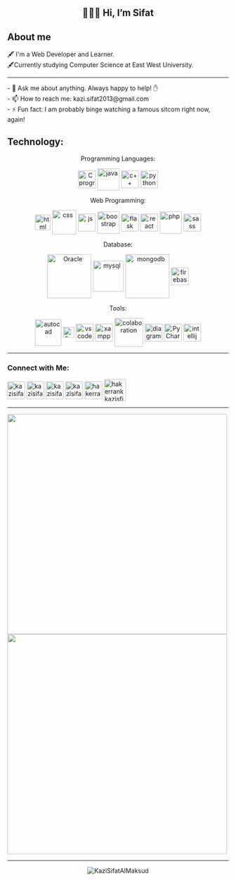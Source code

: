<h2 align="center">👩🏻‍💻 Hi, I’m Sifat </h2>

## About me

🖋 I'm a Web Developer and Learner.<br>
🖋Currently studying Computer Science at East West University.<br>
<hr/>
- 💬 Ask me about anything. Always happy to help! ✋ <br>
- 📫 How to reach me: kazi.sifat2013@gmail.com <br>
- ⚡ Fun fact: I am probably binge watching a famous sitcom right now, again! <br>

## Technology:
<p align="center"> Programming Languages: </p>
<p align="center">
<a href="#" target="blank"><img align="center" src="https://user-images.githubusercontent.com/65750595/213884795-22e27b68-d8d3-41d5-bdee-8357e5e39a65.png" alt="C programming" cheeseheight="40" width="40"  /></a>
<a href="#"><img align="center" src="https://user-images.githubusercontent.com/65750595/213884995-1aa63771-2240-4ca0-be10-e8c7737218db.png" alt="java" cheeseheight="50" width="50"  /></a>
<a href="#" target="blank"><img align="center" src="https://user-images.githubusercontent.com/65750595/213885123-9e57b4d9-326b-4144-a7ab-55268fd8861d.png" alt="c++" cheeseheight="40" width="40"  /></a>
<a href="https://kazisifat.blogspot.com/" target="blank"><img align="center" src="https://user-images.githubusercontent.com/65750595/213885162-1c1dd3b3-67a2-4748-9397-f1cd8dbac946.png" alt="python" cheeseheight="40" width="40"  /></a>
</p>
<p align="center"> Web Programming: </p>
<p align="center">
<a href="#" target="blank"><img align="center" src="https://user-images.githubusercontent.com/65750595/213885630-ae4c9f59-f621-49a4-9485-40ac84900482.png" alt="html" cheeseheight="35" width="35"  /></a>
<a href="#"><img align="center" src="https://user-images.githubusercontent.com/65750595/213885687-10ba9ec4-7496-45b9-824b-81650cc5b0f6.png" alt="css" cheeseheight="55" width="55"  /></a>
<a href="#" target="blank"><img align="center" src="https://user-images.githubusercontent.com/65750595/213885693-17659088-4044-4be0-9510-03a08827e76c.png" alt="js" cheeseheight="40" width="40"  /></a>
<a href="https://kazisifat.blogspot.com/" target="blank"><img align="center" src="https://user-images.githubusercontent.com/65750595/213886026-4064608e-a3a5-48a9-b94f-45b3cb6caad5.svg" alt="boostrap" cheeseheight="50" width="50"/></a>
 <a href="https://kazisifat.blogspot.com/" target="blank"><img align="center" src="https://user-images.githubusercontent.com/65750595/213885733-db80c4c6-002b-4172-a7eb-51e5bdbc2aeb.png" alt="flask" cheeseheight="40" width="40"/></a>
 <a href="https://kazisifat.blogspot.com/" target="blank"><img align="center" src="https://user-images.githubusercontent.com/65750595/213886307-e39315b9-7a7a-4e56-bad7-31e5114cfadf.png" alt="react" cheeseheight="40" width="40"/></a>
 <a href="https://kazisifat.blogspot.com/" target="blank"><img align="center" src="https://user-images.githubusercontent.com/65750595/213886332-04af1d15-7f8d-4d2b-b52a-fb61eb841b1b.png" alt="php" cheeseheight="50" width="50"/></a>
  <a href="https://kazisifat.blogspot.com/" target="blank"><img align="center" src="https://user-images.githubusercontent.com/65750595/213886251-f86ad882-7e0a-4d5e-abc9-f6f99d9e7d41.png" alt="sass" cheeseheight="40" width="40"/></a>
</p>
<p align="center">Database:</p>
<p align="center">
<a href="#" target="blank"><img align="center" src="https://user-images.githubusercontent.com/65750595/213886577-de9b1089-f982-470d-abd2-07b2c4566e4a.png" alt="Oracle" cheeseheight="40" width="100"  /></a>
<a href="#"><img align="center" src="https://user-images.githubusercontent.com/65750595/213886603-7646ec43-7c95-405d-9412-b4ff3191dc6b.png" alt="mysql" cheeseheight="40" width="70"  /></a>
<a href="#" target="blank"><img align="center" src="https://user-images.githubusercontent.com/65750595/213886593-8988ca48-fdcd-4db9-9532-7dc5be7caada.png" alt="mongodb" cheeseheight="40" width="100"  /></a>
<a href="https://kazisifat.blogspot.com/" target="blank"><img align="center" src="https://user-images.githubusercontent.com/65750595/213886644-b081b92a-8df4-4e79-b214-b8b0b3641a86.png" alt="firebase" cheeseheight="40" width="40"  /></a>
</p>

<p align="center"> Tools: </p>
<p align="center">
<a href="#" target="blank"><img align="center" src="https://user-images.githubusercontent.com/65750595/213887363-8a912c74-d654-4658-bc3d-c91eb9902a17.png" alt="autocad" cheeseheight="60" width="60"  /></a>
 <a href="#" target="blank"><img align="center" src="https://user-images.githubusercontent.com/65750595/213887141-a1349ffc-11b1-49f1-b418-69f435c0bdad.png" alt="figma" cheeseheight="25" width="25"  /></a>
<a href="#"><img align="center" src="https://user-images.githubusercontent.com/65750595/213887110-08dc5285-59c9-406d-96de-d2bd9e89f3c8.png" alt="vs code" cheeseheight="40" width="40"  /></a>
<a href="#" target="blank"><img align="center" src="https://user-images.githubusercontent.com/65750595/213887173-dcdb79a0-c1f8-450e-810c-c2c59d9d3843.png" alt="xampp" cheeseheight="40" width="40"/></a>
  <a href="#" target="blank"><img align="center" src="https://user-images.githubusercontent.com/65750595/213887086-62d51cef-2337-4fc9-b33e-d12c96a12311.png" alt="colaboration" cheeseheight="65" width="65"/></a>
 <a href="https://kazisifat.blogspot.com/" target="blank"><img align="center" src="https://user-images.githubusercontent.com/65750595/213887085-4831bcf7-fda6-40c9-a1ad-54cf06d79418.png" alt="diagramg.net" cheeseheight="40" width="40"/></a>
 <a href="#" target="blank"><img align="center" src="https://user-images.githubusercontent.com/65750595/213887192-5f8a571b-5d31-4480-bd70-ea595fe93bed.png" alt="PyCharm" cheeseheight="40" width="40"/></a>
  <a href="https://kazisifat.blogspot.com/" target="blank"><img align="center" src="https://user-images.githubusercontent.com/65750595/213887157-1303aa4a-a2e4-4dc6-b832-9dafbef4ea43.png" alt="intellij" cheeseheight="40" width="40"/></a>
</p>


<hr/>

 ### Connect with Me: <br>
 <p align="left">
<a href="https://www.linkedin.com/in/kazisifatalmaksud/" target="blank"><img align="center" src="https://user-images.githubusercontent.com/85384973/166142026-ff3c5284-a8a9-4ac7-ad7b-850066420752.png" alt="kazisifatalmaksud" cheeseheight="40" width="40"  /></a>
<a href="https://www.facebook.com/profile.php?id=100008690524341" target="blank"><img align="center" src="https://user-images.githubusercontent.com/85384973/166142048-14070f91-58be-4db0-a6a8-394f35406e6d.png" alt="kazisifatalmaksud" cheeseheight="40" width="40"  /></a>
<a href="https://twitter.com/maksud_sifat" target="blank"><img align="center" src="https://user-images.githubusercontent.com/85384973/166142200-1e7dc7b6-0f96-46f2-8414-c9ffefceef55.png" alt="kazisifatalmaksud" cheeseheight="40" width="40"  /></a>
<a href="https://kazisifat.blogspot.com/" target="blank"><img align="center" src="https://user-images.githubusercontent.com/65750595/213881780-b240d541-4d95-4ebf-9e0b-aff5b849bcce.png" alt="kazisifatalmaksud" cheeseheight="40" width="40"  /></a>
<a href="https://www.hackerrank.com/2019_3_60_050" target="blank"><img align="center" src="https://user-images.githubusercontent.com/85384973/166142113-a8e9459d-482c-4f90-9f05-c630165e90b0.png" alt="hakerrank kazisfiatalmaksud" cheeseheight="40" width="40"  /></a>
 <a href="https://www.datacamp.com/profile/KaziSifatAlMaksud" target="blank"><img align="center" src="https://user-images.githubusercontent.com/65750595/218527165-6e191333-6a3e-456e-918e-d7f36c4f7f2b.png" alt="hakerrank kazisfiatalmaksud" cheeseheight="50" width="50"  /></a>
 
</p>
<hr/>
  <img width="500" align="center" src="https://github-readme-stats.vercel.app/api?username=KaziSifatAlMaksud&count_private=true&show_icons=true&theme=dark">
 <img  align="center" width="500" src="https://github-readme-stats.vercel.app/api/top-langs/?username=KaziSifatAlMaksud&theme=dark&langs_count=6&layout=compact&hide=css">
  <br>
<hr>
<p align="center"> <img src="https://komarev.com/ghpvc/?username=KaziSifatAlMaksud&label=Profile%20views&color=0e75b6&style=flat" alt="KaziSifatAlMaksud" /> </p>


